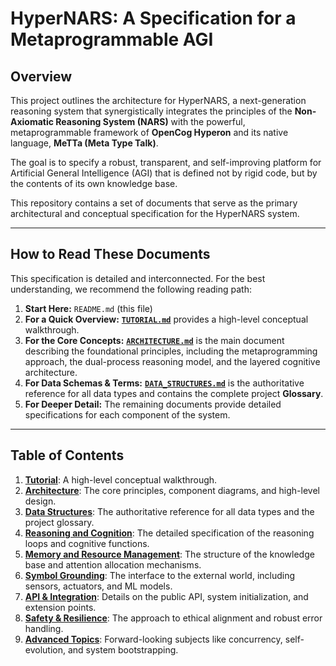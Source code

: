 # HyperNARS: A Specification for a Metaprogrammable AGI

## Overview

This project outlines the architecture for HyperNARS, a next-generation reasoning system that synergistically integrates the principles of the **Non-Axiomatic Reasoning System (NARS)** with the powerful, metaprogrammable framework of **OpenCog Hyperon** and its native language, **MeTTa (Meta Type Talk)**.

The goal is to specify a robust, transparent, and self-improving platform for Artificial General Intelligence (AGI) that is defined not by rigid code, but by the contents of its own knowledge base.

This repository contains a set of documents that serve as the primary architectural and conceptual specification for the HyperNARS system.

---

## How to Read These Documents

This specification is detailed and interconnected. For the best understanding, we recommend the following reading path:

1.  **Start Here:** `README.md` (this file)
2.  **For a Quick Overview:** [**`TUTORIAL.md`**](./TUTORIAL.md) provides a high-level conceptual walkthrough.
3.  **For the Core Concepts:** [**`ARCHITECTURE.md`**](./ARCHITECTURE.md) is the main document describing the foundational principles, including the metaprogramming approach, the dual-process reasoning model, and the layered cognitive architecture.
4.  **For Data Schemas & Terms:** [**`DATA_STRUCTURES.md`**](./DATA_STRUCTURES.md) is the authoritative reference for all data types and contains the complete project **Glossary**.
5.  **For Deeper Detail:** The remaining documents provide detailed specifications for each component of the system.

---

## Table of Contents

1.  [**Tutorial**](./TUTORIAL.md): A high-level conceptual walkthrough.
2.  [**Architecture**](./ARCHITECTURE.md): The core principles, component diagrams, and high-level design.
3.  [**Data Structures**](./DATA_STRUCTURES.md): The authoritative reference for all data types and the project glossary.
4.  [**Reasoning and Cognition**](./REASONING_AND_COGNITION.md): The detailed specification of the reasoning loops and cognitive functions.
5.  [**Memory and Resource Management**](./MEMORY.md): The structure of the knowledge base and attention allocation mechanisms.
6.  [**Symbol Grounding**](./GROUNDING.md): The interface to the external world, including sensors, actuators, and ML models.
7.  [**API & Integration**](./API_AND_INTEGRATION.md): Details on the public API, system initialization, and extension points.
8.  [**Safety & Resilience**](./SAFETY_AND_RESILIENCE.md): The approach to ethical alignment and robust error handling.
9.  [**Advanced Topics**](./ADVANCED_TOPICS.md): Forward-looking subjects like concurrency, self-evolution, and system bootstrapping.
